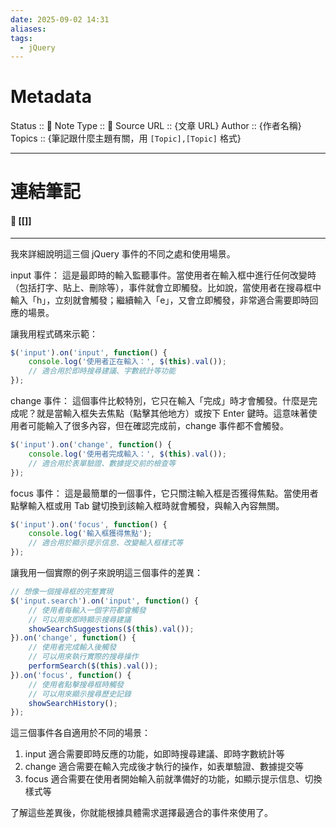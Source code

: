 ```yaml
---
date: 2025-09-02 14:31
aliases:
tags:
  - jQuery
---
```

# Metadata
Status :: 🌱
Note Type :: 📰
Source URL :: {文章 URL}
Author :: {作者名稱}
Topics :: {筆記跟什麼主題有關，用 `[Topic],[Topic]` 格式}

---
# 連結筆記
#### 📑 [[]]

---

我來詳細說明這三個 jQuery 事件的不同之處和使用場景。

input 事件：
這是最即時的輸入監聽事件。當使用者在輸入框中進行任何改變時（包括打字、貼上、刪除等），事件就會立即觸發。比如說，當使用者在搜尋框中輸入「h」，立刻就會觸發；繼續輸入「e」，又會立即觸發，非常適合需要即時回應的場景。

讓我用程式碼來示範：

```javascript
$('input').on('input', function() {
    console.log('使用者正在輸入：', $(this).val());
    // 適合用於即時搜尋建議、字數統計等功能
});
```

change 事件：
這個事件比較特別，它只在輸入「完成」時才會觸發。什麼是完成呢？就是當輸入框失去焦點（點擊其他地方）或按下 Enter 鍵時。這意味著使用者可能輸入了很多內容，但在確認完成前，change 事件都不會觸發。

```javascript
$('input').on('change', function() {
    console.log('使用者完成輸入：', $(this).val());
    // 適合用於表單驗證、數據提交前的檢查等
});
```

focus 事件：
這是最簡單的一個事件，它只關注輸入框是否獲得焦點。當使用者點擊輸入框或用 Tab 鍵切換到該輸入框時就會觸發，與輸入內容無關。

```javascript
$('input').on('focus', function() {
    console.log('輸入框獲得焦點');
    // 適合用於顯示提示信息、改變輸入框樣式等
});
```

讓我用一個實際的例子來說明這三個事件的差異：

```javascript
// 想像一個搜尋框的完整實現
$('input.search').on('input', function() {
    // 使用者每輸入一個字符都會觸發
    // 可以用來即時顯示搜尋建議
    showSearchSuggestions($(this).val());
}).on('change', function() {
    // 使用者完成輸入後觸發
    // 可以用來執行實際的搜尋操作
    performSearch($(this).val());
}).on('focus', function() {
    // 使用者點擊搜尋框時觸發
    // 可以用來顯示搜尋歷史記錄
    showSearchHistory();
});
```

這三個事件各自適用於不同的場景：
1. input 適合需要即時反應的功能，如即時搜尋建議、即時字數統計等
2. change 適合需要在輸入完成後才執行的操作，如表單驗證、數據提交等
3. focus 適合需要在使用者開始輸入前就準備好的功能，如顯示提示信息、切換樣式等

了解這些差異後，你就能根據具體需求選擇最適合的事件來使用了。